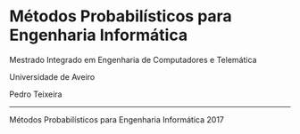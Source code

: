 # Métodos Probabilísticos para Engenharia Informática
Mestrado Integrado em Engenharia de Computadores e Telemática

Universidade de Aveiro

Pedro Teixeira

----------------
Métodos Probabilísticos para Engenharia Informática 2017
